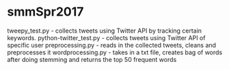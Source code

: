 # smmSpr2017

tweepy_test.py - collects tweets using Twitter API by tracking certain keywords.
python-twitter_test.py - collects tweets using Twitter API of specific user
preprocessing.py - reads in the collected tweets, cleans and preprocesses it
wordprocessing.py - takes in a txt file, creates bag of words after doing stemming and returns the top 50 frequent words
